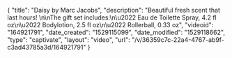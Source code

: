 {
    "title": "Daisy by Marc Jacobs",
    "description": "Beautiful fresh scent that last hours! \n\nThe gift set includes:\n\u2022 Eau de Toilette Spray, 4.2 fl oz\n\u2022 Bodylotion, 2.5 fl oz\n\u2022 Rollerball, 0.33 oz",
    "videoid": "164921791",
    "date_created": "1529115099",
    "date_modified": "1529118662",
    "type": "captivate",
    "layout": "video",
    "url": "\/v\/36359c7c-22a4-4767-ab9f-c3ad43785a3d\/164921791"
}